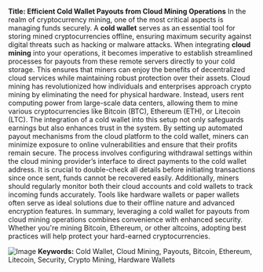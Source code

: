 **Title: Efficient Cold Wallet Payouts from Cloud Mining Operations**
In the realm of cryptocurrency mining, one of the most critical aspects is managing funds securely. A **cold wallet** serves as an essential tool for storing mined cryptocurrencies offline, ensuring maximum security against digital threats such as hacking or malware attacks. When integrating **cloud mining** into your operations, it becomes imperative to establish streamlined processes for payouts from these remote servers directly to your cold storage. This ensures that miners can enjoy the benefits of decentralized cloud services while maintaining robust protection over their assets.
Cloud mining has revolutionized how individuals and enterprises approach crypto mining by eliminating the need for physical hardware. Instead, users rent computing power from large-scale data centers, allowing them to mine various cryptocurrencies like Bitcoin (BTC), Ethereum (ETH), or Litecoin (LTC). The integration of a cold wallet into this setup not only safeguards earnings but also enhances trust in the system. By setting up automated payout mechanisms from the cloud platform to the cold wallet, miners can minimize exposure to online vulnerabilities and ensure that their profits remain secure.
The process involves configuring withdrawal settings within the cloud mining provider’s interface to direct payments to the cold wallet address. It is crucial to double-check all details before initiating transactions since once sent, funds cannot be recovered easily. Additionally, miners should regularly monitor both their cloud accounts and cold wallets to track incoming funds accurately. Tools like hardware wallets or paper wallets often serve as ideal solutions due to their offline nature and advanced encryption features.
In summary, leveraging a cold wallet for payouts from cloud mining operations combines convenience with enhanced security. Whether you're mining Bitcoin, Ethereum, or other altcoins, adopting best practices will help protect your hard-earned cryptocurrencies.

![Image](https://github.com/user-attachments/assets/4a25d116-2220-4385-b08e-f287af8fcbc4)
**Keywords:** Cold Wallet, Cloud Mining, Payouts, Bitcoin, Ethereum, Litecoin, Security, Crypto Mining, Hardware Wallets
